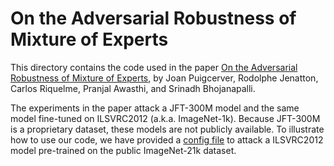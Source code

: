 # On the Adversarial Robustness of Mixture of Experts

This directory contains the code used in the paper
[On the Adversarial Robustness of Mixture of Experts](https://arxiv.org/abs/2210.10253),
by Joan Puigcerver, Rodolphe Jenatton, Carlos Riquelme, Pranjal Awasthi,
and Srinadh Bhojanapalli.

The experiments in the paper attack a JFT-300M model and the same model
fine-tuned on ILSVRC2012 (a.k.a. ImageNet-1k). Because JFT-300M is a proprietary
dataset, these models are not publicly available. To illustrate how to use our
code, we have provided a
[config file](https://github.com/google-research/vmoe/blob/main/vmoe/projects/adversarial_attacks/configs/ilsvrc2012.py)
to attack a ILSVRC2012 model pre-trained on the public ImageNet-21k dataset.
